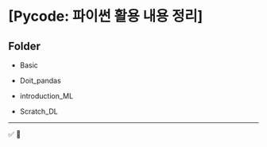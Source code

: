 ﻿# [Pycode: 파이썬 활용 내용 정리]


## **Folder**

- Basic

- Doit_pandas

- introduction_ML

- Scratch_DL

---

:white_check_mark: 
:red_circle: